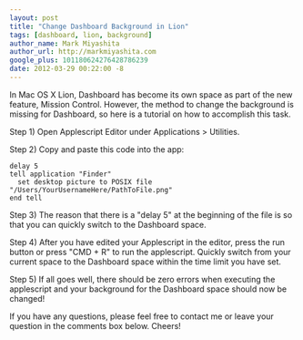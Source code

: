```yaml
---
layout: post
title: "Change Dashboard Background in Lion"
tags: [dashboard, lion, background]
author_name: Mark Miyashita
author_url: http://markmiyashita.com
google_plus: 101180624276428786239
date: 2012-03-29 00:22:00 -8
---
```


In Mac OS X Lion, Dashboard has become its own space as part of the new feature, Mission Control. However, the method to change the background is missing for Dashboard, so here is a tutorial on how to accomplish this task.

Step 1) Open Applescript Editor under Applications > Utilities.

Step 2) Copy and paste this code into the app:

    delay 5
    tell application "Finder"
      set desktop picture to POSIX file "/Users/YourUsernameHere/PathToFile.png"
    end tell

Step 3) The reason that there is a "delay 5" at the beginning of the file is so that you can quickly switch to the Dashboard space.

Step 4) After you have edited your Applescript in the editor, press the run button or press "CMD + R" to run the applescript. Quickly switch from your current space to the Dashboard space within the time limit you have set.

Step 5) If all goes well, there should be zero errors when executing the applescript and your background for the Dashboard space should now be changed!

If you have any questions, please feel free to contact me or leave your question in the comments box below. Cheers!
